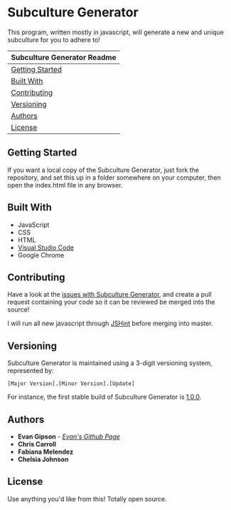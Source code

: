 # Subculture Generator
This program, written mostly in javascript, will generate a new and unique subculture for you to adhere to!

| Subculture Generator Readme |
|---|
| [Getting Started](#getting-started) |
| [Built With](#built-with) |
| [Contributing](#contributing)  |
| [Versioning](#versioning) |
| [Authors](#authors)  |
| [License](#license) |

## Getting Started
If you want a local copy of the Subculture Generator, just fork the repository, and set this up in a folder somewhere on your computer, then open the index.html file in any browser. 

## Built With
* JavaScript
* CSS
* HTML
* [Visual Studio Code](https://code.visualstudio.com/)
* Google Chrome

## Contributing
Have a look at the [issues with Subculture Generator](https://github.com/evangipson/subculture-generator/issues), and create a pull request containing your code so it can be reviewed be merged into the source!

I will run all new javascript through [JSHint](http://jshint.com/) before merging into master.

## Versioning
Subculture Generator is maintained using a 3-digit versioning system, represented by:
```
[Major Version].[Minor Version].[Update]
```
For instance, the first stable build of Subculture Generator is [1.0.0](https://github.com/evangipson/subculture-generator/releases/tag/1.0.0).

## Authors
* **Evan Gipson** - *[Evan's Github Page](https://github.com/evangipson)* 
* **Chris Carroll**
* **Fabiana Melendez**
* **Chelsia Johnson**

## License
Use anything you'd like from this! Totally open source.
